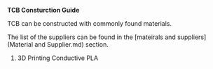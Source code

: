 **TCB Consturction Guide**

TCB can be constructed with commonly found materials.

The list of the suppliers can be found in the [mateirals and suppliers](Material and Supplier.md) section.

1. 3D Printing Conductive PLA


